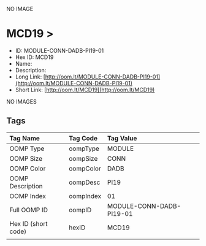 


  
NO IMAGE  
# MCD19 > 

- ID: MODULE-CONN-DADB-PI19-01
- Hex ID: MCD19
- Name: 
- Description: 
- Long Link: [http://oom.lt/MODULE-CONN-DADB-PI19-01](http://oom.lt/MODULE-CONN-DADB-PI19-01)
- Short Link: [http://oom.lt/MCD19](http://oom.lt/MCD19)
  
NO IMAGES  
## Tags
  

|Tag Name|Tag Code|Tag Value|
| :--- | :--- | :--- |
|OOMP Type|oompType|MODULE|
|OOMP Size|oompSize|CONN|
|OOMP Color|oompColor|DADB|
|OOMP Description|oompDesc|PI19|
|OOMP Index|oompIndex|01|
|Full OOMP ID|oompID|MODULE-CONN-DADB-PI19-01|
|Hex ID (short code)|hexID|MCD19|
||||
